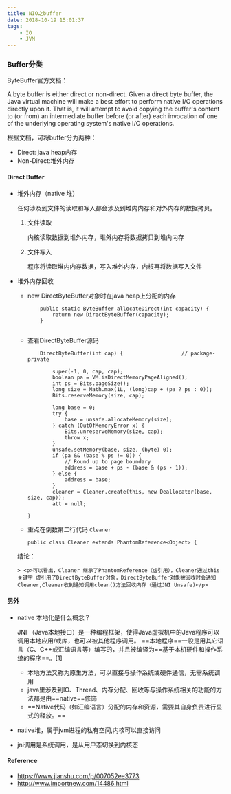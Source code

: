 ```yaml
---
title: NIO之buffer
date: 2018-10-19 15:01:37
tags: 
	- IO
	- JVM
---
```

### Buffer分类

ByteBuffer官方文档：
 >  
 <p>A byte buffer is either direct or non-direct. Given a direct byte buffer, the Java virtual machine will make a best effort to perform native I/O operations directly upon it.  That is, it will attempt to avoid copying the buffer's content to (or from) an intermediate buffer before (or after) each invocation of one of the underlying operating system's native I/O operations.</p>

根据文档，可将buffer分为两种：    

* Direct: java heap内存
* Non-Direct:堆外内存
<!-- more -->
#### Direct Buffer
* 堆外内存（native 堆）

    任何涉及到文件的读取和写入都会涉及到堆内内存和对外内存的数据拷贝。
    1. 文件读取
    
        内核读取数据到堆外内存，堆外内存将数据拷贝到堆内内存
        
    2. 文件写入
        
        程序将读取堆内内存数据，写入堆外内存，内核再将数据写入文件
       
* 堆外内存回收
    - new DirectByteBuffer对象时在java heap上分配的内存 
    
	    ```
	        public static ByteBuffer allocateDirect(int capacity) {
	            return new DirectByteBuffer(capacity);
	        }
	        
	    ```
	    <p></p>
    - 查看DirectByteBuffer源码
    
	    ```
	        DirectByteBuffer(int cap) {                   // package-private
	    
	            super(-1, 0, cap, cap);
	            boolean pa = VM.isDirectMemoryPageAligned();
	            int ps = Bits.pageSize();
	            long size = Math.max(1L, (long)cap + (pa ? ps : 0));
	            Bits.reserveMemory(size, cap);
	    
	            long base = 0;
	            try {
	                base = unsafe.allocateMemory(size);
	            } catch (OutOfMemoryError x) {
	                Bits.unreserveMemory(size, cap);
	                throw x;
	            }
	            unsafe.setMemory(base, size, (byte) 0);
	            if (pa && (base % ps != 0)) {
	                // Round up to page boundary
	                address = base + ps - (base & (ps - 1));
	            } else {
	                address = base;
	            }
	            cleaner = Cleaner.create(this, new Deallocator(base, size, cap));
	            att = null;
	
	    }
	    
	    ```
	    <p></p>
    - 重点在倒数第二行代码 `Cleaner`
    
	    ```
	    public class Cleaner extends PhantomReference<Object> {
	    
	    ```
	    <p></p>
	    
     结论：
	  
	  > <p>可以看出，Cleaner 继承了PhantomReference（虚引用），Cleaner通过this关键字 虚引用了DirectByteBuffer对象，DirectByteBuffer对象被回收时会通知Cleaner,Cleaner收到通知调用clean()方法回收内存（通过JNI Unsafe)</p>

#### 另外
* native 本地化是什么概念？

    JNI （Java本地接口）是一种编程框架，使得Java虚拟机中的Java程序可以调用本地应用/或库，也可以被其他程序调用。 ==本地程序==一般是用其它语言（C、C++或汇编语言等）编写的，并且被编译为==基于本机硬件和操作系统的程序==。[1]
    * 本地方法又称为原生方法，可以直接与操作系统或硬件通信，无需系统调用
    * java里涉及到IO、Thread、内存分配、回收等与操作系统相关的功能的方法都是由==native==修饰
    * ==Native代码（如汇编语言）分配的内存和资源，需要其自身负责进行显式的释放。==
    
* native堆，属于jvm进程的私有空间,内核可以直接访问

* jni调用是系统调用，是从用户态切换到内核态

#### Reference
* https://www.jianshu.com/p/007052ee3773
* http://www.importnew.com/14486.html

